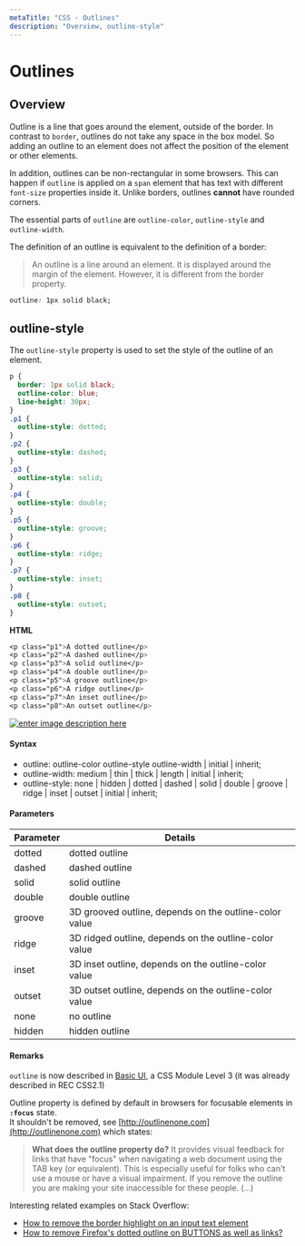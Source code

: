 ```yaml
---
metaTitle: "CSS - Outlines"
description: "Overview, outline-style"
---
```


# Outlines

## Overview

Outline is a line that goes around the element, outside of the border. In contrast to `border`, outlines do not take any space in the box model. So adding an outline to an element does not affect the position of the element or other elements.

In addition, outlines can be non-rectangular in some browsers. This can happen if `outline` is applied on a `span` element that has text with different `font-size` properties inside it. Unlike borders, outlines **cannot** have rounded corners.

The essential parts of `outline` are `outline-color`, `outline-style` and `outline-width`.

The definition of an outline is equivalent to the definition of a border:

> An outline is a line around an element. It is displayed around the margin of the element. However, it is different from the border property.

```css
outline: 1px solid black;
```

## outline-style

The `outline-style` property is used to set the style of the outline of an element.

```css
p {
  border: 1px solid black;
  outline-color: blue;
  line-height: 30px;
}
.p1 {
  outline-style: dotted;
}
.p2 {
  outline-style: dashed;
}
.p3 {
  outline-style: solid;
}
.p4 {
  outline-style: double;
}
.p5 {
  outline-style: groove;
}
.p6 {
  outline-style: ridge;
}
.p7 {
  outline-style: inset;
}
.p8 {
  outline-style: outset;
}
```

**HTML**

```css
<p class="p1">A dotted outline</p>
<p class="p2">A dashed outline</p>
<p class="p3">A solid outline</p>
<p class="p4">A double outline</p>
<p class="p5">A groove outline</p>
<p class="p6">A ridge outline</p>
<p class="p7">An inset outline</p>
<p class="p8">An outset outline</p>

```

[<img src="https://i.stack.imgur.com/KHAoO.png" alt="enter image description here" />](https://i.stack.imgur.com/KHAoO.png)

#### Syntax

- outline: outline-color outline-style outline-width | initial | inherit;
- outline-width: medium | thin | thick | length | initial | inherit;
- outline-style: none | hidden | dotted | dashed | solid | double | groove | ridge | inset | outset | initial | inherit;

#### Parameters

| Parameter | Details                                                |
| --------- | ------------------------------------------------------ |
| dotted    | dotted outline                                         |
| dashed    | dashed outline                                         |
| solid     | solid outline                                          |
| double    | double outline                                         |
| groove    | 3D grooved outline, depends on the outline-color value |
| ridge     | 3D ridged outline, depends on the outline-color value  |
| inset     | 3D inset outline, depends on the outline-color value   |
| outset    | 3D outset outline, depends on the outline-color value  |
| none      | no outline                                             |
| hidden    | hidden outline                                         |

#### Remarks

`outline` is now described in [Basic UI](https://www.w3.org/TR/css-ui-3/#outline-props), a CSS Module Level 3 (it was already described in REC CSS2.1)

Outline property is defined by default in browsers for focusable elements in **`:focus`** state.<br />
It shouldn't be removed, see [http://outlinenone.com](http://outlinenone.com) which states:

> **What does the outline property do?**
> It provides visual feedback for links that have "focus" when navigating a web document using the TAB key (or equivalent). This is especially useful for folks who can't use a mouse or have a visual impairment. If you remove the outline you are making your site inaccessible for these people. (…)

Interesting related examples on Stack Overflow:

- [How to remove the border highlight on an input text element](http://stackoverflow.com/questions/1457849/how-to-remove-the-border-highlight-on-an-input-text-element?rq=1)
- [How to remove Firefox&#39;s dotted outline on BUTTONS as well as links?](http://stackoverflow.com/questions/71074/how-to-remove-firefoxs-dotted-outline-on-buttons-as-well-as-links?rq=1)
